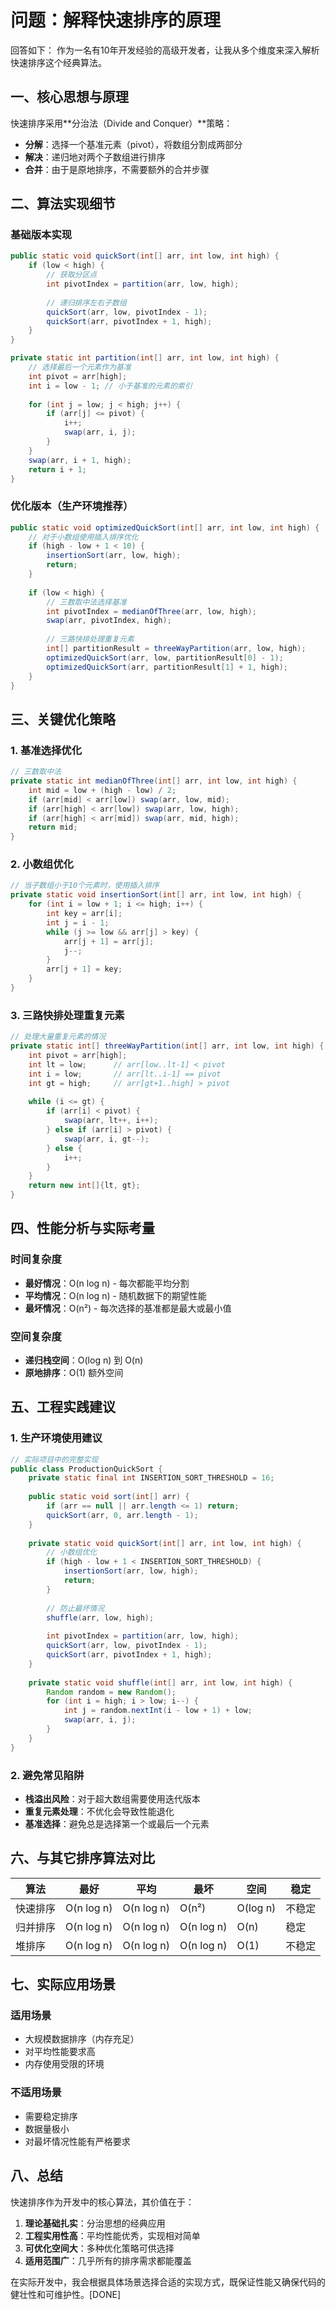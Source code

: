 # 问题：解释快速排序的原理
回答如下：
作为一名有10年开发经验的高级开发者，让我从多个维度来深入解析快速排序这个经典算法。

## 一、核心思想与原理

快速排序采用**分治法（Divide and Conquer）**策略：
- **分解**：选择一个基准元素（pivot），将数组分割成两部分
- **解决**：递归地对两个子数组进行排序
- **合并**：由于是原地排序，不需要额外的合并步骤

## 二、算法实现细节

### 基础版本实现
```java
public static void quickSort(int[] arr, int low, int high) {
    if (low < high) {
        // 获取分区点
        int pivotIndex = partition(arr, low, high);
        
        // 递归排序左右子数组
        quickSort(arr, low, pivotIndex - 1);
        quickSort(arr, pivotIndex + 1, high);
    }
}

private static int partition(int[] arr, int low, int high) {
    // 选择最后一个元素作为基准
    int pivot = arr[high];
    int i = low - 1; // 小于基准的元素的索引
    
    for (int j = low; j < high; j++) {
        if (arr[j] <= pivot) {
            i++;
            swap(arr, i, j);
        }
    }
    swap(arr, i + 1, high);
    return i + 1;
}
```

### 优化版本（生产环境推荐）

```java
public static void optimizedQuickSort(int[] arr, int low, int high) {
    // 对于小数组使用插入排序优化
    if (high - low + 1 < 10) {
        insertionSort(arr, low, high);
        return;
    }
    
    if (low < high) {
        // 三数取中法选择基准
        int pivotIndex = medianOfThree(arr, low, high);
        swap(arr, pivotIndex, high);
        
        // 三路快排处理重复元素
        int[] partitionResult = threeWayPartition(arr, low, high);
        optimizedQuickSort(arr, low, partitionResult[0] - 1);
        optimizedQuickSort(arr, partitionResult[1] + 1, high);
    }
}
```

## 三、关键优化策略

### 1. 基准选择优化
```java
// 三数取中法
private static int medianOfThree(int[] arr, int low, int high) {
    int mid = low + (high - low) / 2;
    if (arr[mid] < arr[low]) swap(arr, low, mid);
    if (arr[high] < arr[low]) swap(arr, low, high);
    if (arr[high] < arr[mid]) swap(arr, mid, high);
    return mid;
}
```

### 2. 小数组优化
```java
// 当子数组小于10个元素时，使用插入排序
private static void insertionSort(int[] arr, int low, int high) {
    for (int i = low + 1; i <= high; i++) {
        int key = arr[i];
        int j = i - 1;
        while (j >= low && arr[j] > key) {
            arr[j + 1] = arr[j];
            j--;
        }
        arr[j + 1] = key;
    }
}
```

### 3. 三路快排处理重复元素
```java
// 处理大量重复元素的情况
private static int[] threeWayPartition(int[] arr, int low, int high) {
    int pivot = arr[high];
    int lt = low;      // arr[low..lt-1] < pivot
    int i = low;       // arr[lt..i-1] == pivot
    int gt = high;     // arr[gt+1..high] > pivot
    
    while (i <= gt) {
        if (arr[i] < pivot) {
            swap(arr, lt++, i++);
        } else if (arr[i] > pivot) {
            swap(arr, i, gt--);
        } else {
            i++;
        }
    }
    return new int[]{lt, gt};
}
```

## 四、性能分析与实际考量

### 时间复杂度
- **最好情况**：O(n log n) - 每次都能平均分割
- **平均情况**：O(n log n) - 随机数据下的期望性能
- **最坏情况**：O(n²) - 每次选择的基准都是最大或最小值

### 空间复杂度
- **递归栈空间**：O(log n) 到 O(n)
- **原地排序**：O(1) 额外空间

## 五、工程实践建议

### 1. 生产环境使用建议
```java
// 实际项目中的完整实现
public class ProductionQuickSort {
    private static final int INSERTION_SORT_THRESHOLD = 16;
    
    public static void sort(int[] arr) {
        if (arr == null || arr.length <= 1) return;
        quickSort(arr, 0, arr.length - 1);
    }
    
    private static void quickSort(int[] arr, int low, int high) {
        // 小数组优化
        if (high - low + 1 < INSERTION_SORT_THRESHOLD) {
            insertionSort(arr, low, high);
            return;
        }
        
        // 防止最坏情况
        shuffle(arr, low, high);
        
        int pivotIndex = partition(arr, low, high);
        quickSort(arr, low, pivotIndex - 1);
        quickSort(arr, pivotIndex + 1, high);
    }
    
    private static void shuffle(int[] arr, int low, int high) {
        Random random = new Random();
        for (int i = high; i > low; i--) {
            int j = random.nextInt(i - low + 1) + low;
            swap(arr, i, j);
        }
    }
}
```

### 2. 避免常见陷阱
- **栈溢出风险**：对于超大数组需要使用迭代版本
- **重复元素处理**：不优化会导致性能退化
- **基准选择**：避免总是选择第一个或最后一个元素

## 六、与其它排序算法对比

| 算法 | 最好 | 平均 | 最坏 | 空间 | 稳定 |
|------|------|------|------|------|------|
| 快速排序 | O(n log n) | O(n log n) | O(n²) | O(log n) | 不稳定 |
| 归并排序 | O(n log n) | O(n log n) | O(n log n) | O(n) | 稳定 |
| 堆排序 | O(n log n) | O(n log n) | O(n log n) | O(1) | 不稳定 |

## 七、实际应用场景

### 适用场景
- 大规模数据排序（内存充足）
- 对平均性能要求高
- 内存使用受限的环境

### 不适用场景
- 需要稳定排序
- 数据量极小
- 对最坏情况性能有严格要求

## 八、总结

快速排序作为开发中的核心算法，其价值在于：
1. **理论基础扎实**：分治思想的经典应用
2. **工程实用性高**：平均性能优秀，实现相对简单
3. **可优化空间大**：多种优化策略可供选择
4. **适用范围广**：几乎所有的排序需求都能覆盖

在实际开发中，我会根据具体场景选择合适的实现方式，既保证性能又确保代码的健壮性和可维护性。[DONE]